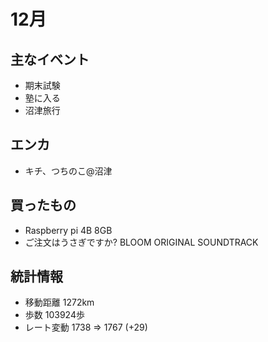 # 12月

## 主なイベント

- 期末試験
- 塾に入る
- 沼津旅行

## エンカ

- キチ、つちのこ@沼津

## 買ったもの

- Raspberry pi 4B 8GB
- ご注文はうさぎですか? BLOOM ORIGINAL SOUNDTRACK

## 統計情報

- 移動距離 1272km
- 歩数 103924歩
- レート変動 1738 => 1767 (+29)
